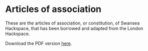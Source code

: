 # Articles of association

These are the articles of association, or constitution, of Swansea Hackspace, that has been borrowed and adapted from the London Hackspace.

Download the PDF version [here][1].

[1]:https://github.com/swanseahackspace/documentation/blob/master/constitution/articles.pdf?raw=true
